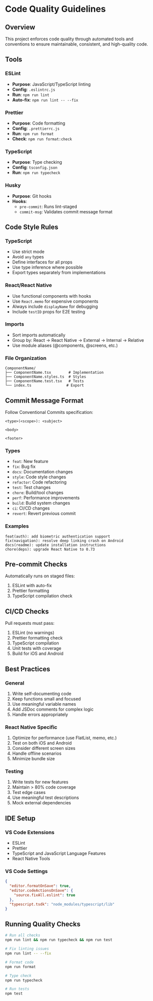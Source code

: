 # Code Quality Guidelines

## Overview

This project enforces code quality through automated tools and conventions to ensure maintainable, consistent, and high-quality code.

## Tools

### ESLint

- **Purpose**: JavaScript/TypeScript linting
- **Config**: `.eslintrc.js`
- **Run**: `npm run lint`
- **Auto-fix**: `npm run lint -- --fix`

### Prettier

- **Purpose**: Code formatting
- **Config**: `.prettierrc.js`
- **Run**: `npm run format`
- **Check**: `npm run format:check`

### TypeScript

- **Purpose**: Type checking
- **Config**: `tsconfig.json`
- **Run**: `npm run typecheck`

### Husky

- **Purpose**: Git hooks
- **Hooks**:
  - `pre-commit`: Runs lint-staged
  - `commit-msg`: Validates commit message format

## Code Style Rules

### TypeScript

- Use strict mode
- Avoid `any` types
- Define interfaces for all props
- Use type inference where possible
- Export types separately from implementations

### React/React Native

- Use functional components with hooks
- Use `React.memo` for expensive components
- Always include `displayName` for debugging
- Include `testID` props for E2E testing

### Imports

- Sort imports automatically
- Group by: React → React Native → External → Internal → Relative
- Use module aliases (@components, @screens, etc.)

### File Organization

```
ComponentName/
├── ComponentName.tsx        # Implementation
├── ComponentName.styles.ts  # Styles
├── ComponentName.test.tsx   # Tests
└── index.ts                # Export
```

## Commit Message Format

Follow Conventional Commits specification:

```
<type>(<scope>): <subject>

<body>

<footer>
```

### Types

- `feat`: New feature
- `fix`: Bug fix
- `docs`: Documentation changes
- `style`: Code style changes
- `refactor`: Code refactoring
- `test`: Test changes
- `chore`: Build/tool changes
- `perf`: Performance improvements
- `build`: Build system changes
- `ci`: CI/CD changes
- `revert`: Revert previous commit

### Examples

```
feat(auth): add biometric authentication support
fix(navigation): resolve deep linking crash on Android
docs(readme): update installation instructions
chore(deps): upgrade React Native to 0.73
```

## Pre-commit Checks

Automatically runs on staged files:

1. ESLint with auto-fix
2. Prettier formatting
3. TypeScript compilation check

## CI/CD Checks

Pull requests must pass:

1. ESLint (no warnings)
2. Prettier formatting check
3. TypeScript compilation
4. Unit tests with coverage
5. Build for iOS and Android

## Best Practices

### General

1. Write self-documenting code
2. Keep functions small and focused
3. Use meaningful variable names
4. Add JSDoc comments for complex logic
5. Handle errors appropriately

### React Native Specific

1. Optimize for performance (use FlatList, memo, etc.)
2. Test on both iOS and Android
3. Consider different screen sizes
4. Handle offline scenarios
5. Minimize bundle size

### Testing

1. Write tests for new features
2. Maintain > 80% code coverage
3. Test edge cases
4. Use meaningful test descriptions
5. Mock external dependencies

## IDE Setup

### VS Code Extensions

- ESLint
- Prettier
- TypeScript and JavaScript Language Features
- React Native Tools

### VS Code Settings

```json
{
  "editor.formatOnSave": true,
  "editor.codeActionsOnSave": {
    "source.fixAll.eslint": true
  },
  "typescript.tsdk": "node_modules/typescript/lib"
}
```

## Running Quality Checks

```bash
# Run all checks
npm run lint && npm run typecheck && npm run test

# Fix linting issues
npm run lint -- --fix

# Format code
npm run format

# Type check
npm run typecheck

# Run tests
npm test
```
